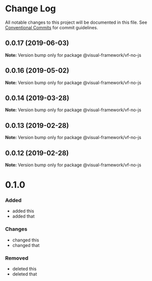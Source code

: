 # Change Log

All notable changes to this project will be documented in this file.
See [Conventional Commits](https://conventionalcommits.org) for commit guidelines.

## 0.0.17 (2019-06-03)

**Note:** Version bump only for package @visual-framework/vf-no-js





## 0.0.16 (2019-05-02)

**Note:** Version bump only for package @visual-framework/vf-no-js





## 0.0.14 (2019-03-28)

**Note:** Version bump only for package @visual-framework/vf-no-js





## 0.0.13 (2019-02-28)

**Note:** Version bump only for package @visual-framework/vf-no-js





## 0.0.12 (2019-02-28)

**Note:** Version bump only for package @visual-framework/vf-no-js





# 0.1.0

### Added
- added this
- added that

### Changes

- changed this
- changed that

### Removed

- deleted this
- deleted that
